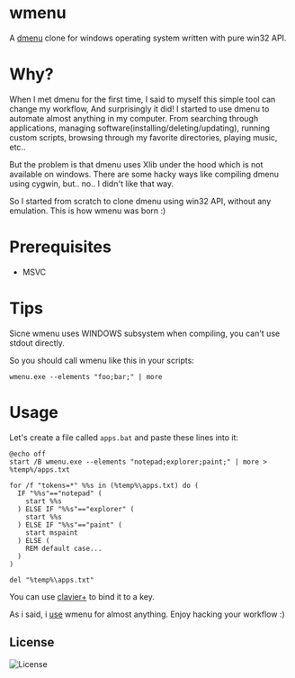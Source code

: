 # wmenu
A [dmenu](https://tools.suckless.org/dmenu/) clone for windows operating system written with pure win32 API.

# Why?
When I met dmenu for the first time, I said to myself this simple tool can change my workflow, And surprisingly it did!
I started to use dmenu to automate almost anything in my computer.
From searching through applications, managing software(installing/deleting/updating), running custom scripts, browsing through my favorite directories, playing music, etc..

But the problem is that dmenu uses Xlib under the hood which is not available on windows. There are some hacky ways like compiling dmenu using cygwin, but.. no.. I didn't like that way.

So I started from scratch to clone dmenu using win32 API, without any emulation. This is how wmenu was born :)

# Prerequisites
- MSVC

# Tips
Sicne wmenu uses WINDOWS subsystem when compiling, you can't use stdout directly.

So you should call wmenu like this in your scripts:

`wmenu.exe --elements "foo;bar;" | more`

# Usage

Let's create a file called `apps.bat` and paste these lines into it:
```
@echo off
start /B wmenu.exe --elements "notepad;explorer;paint;" | more > %temp%/apps.txt

for /f "tokens=*" %%s in (%temp%\apps.txt) do (
  IF "%%s"=="notepad" (
	start %%s
  ) ELSE IF "%%s"=="explorer" (
	start %%s
  ) ELSE IF "%%s"=="paint" (
	start mspaint
  ) ELSE (
	REM default case...
  )
)

del "%temp%\apps.txt"
```

You can use [clavier+](https://github.com/guilryder/clavier-plus) to bind it to a key.

As i said, i [use](https://github.com/LinArcX/winconf/tree/master/wmenu) wmenu for almost anything. Enjoy hacking your workflow :)

## License
![License](https://img.shields.io/github/license/LinArcX/wmenu.svg)
